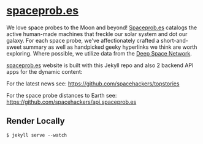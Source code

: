 # [spaceprob.es](http://spaceprob.es)

We love space probes to the Moon and beyond! [Spaceprob.es](http://spaceprob.es)
catalogs the active human-made machines that freckle our solar system and dot our
galaxy. For each space probe, we've affectionately crafted a short-and-sweet
summary as well as handpicked geeky hyperlinks we think are worth exploring.
Where possible, we utilize data from the [Deep Space Network](https://eyes.nasa.gov/dsn/dsn.html).


[spaceprob.es](http://spaceprobe.es) website is built with this Jekyll repo and also 2 backend API apps for the dynamic content: 

For the latest news see: <https://github.com/spacehackers/topstories>

For the space probe distances to Earth see: <https://github.com/spacehackers/api.spaceprob.es>



## Render Locally

    $ jekyll serve --watch

